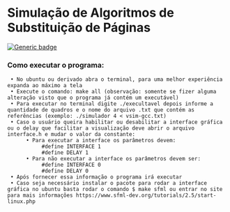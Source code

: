 # **Simulação de Algoritmos de Substituição de Páginas**

[![Generic badge](https://img.shields.io/badge/Status-Finalizado-<red>.svg)](https://shields.io/)

### Como executar o programa:
     • No ubuntu ou derivado abra o terminal, para uma melhor experiência expanda ao máximo a tela
     • Execute o comando: make all (observação: somente se fizer alguma alteração visto que o programa já contém um executável)
     • Para executar no terminal digite ./execultavel depois informe a quantidade de quadros e o nome do arquivo .txt que contém as referências (exemplo: ./simulador 4 < vsim-gcc.txt)
     • Caso o usuário queira habilitar ou desabilitar a interface gráfica ou o delay que facilitar a visualização deve abrir o arquivo interface.h e mudar o valor da constante:
          • Para executar a interface os parâmetros devem:
               #define INTERFACE 1
               #define DELAY 1
          • Para não executar a interface os parâmetros devem ser:
               #define INTERFACE 0
               #define DELAY 0
     • Após fornecer essa informação o programa irá executar
     • Caso seja necessário instalar o pacote para rodar a interface gráfica no ubuntu basta rodar o comando $ make sfml ou entrar no site para mais informações https://www.sfml-dev.org/tutorials/2.5/start-linux.php


 

